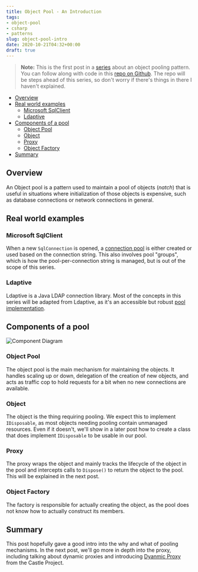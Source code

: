 ```yaml
---
title: Object Pool - An Introduction
tags:
- object-pool
- csharp
- patterns
slug: object-pool-intro
date: 2020-10-21T04:32+00:00
draft: true
---
```


> **Note:** This is the first post in a [series](/tags/object-pool) about an object pooling pattern. You can follow along with code in this [repo on Github](https://github.com/gregbair/object-pool). The repo will be steps ahead of this series, so don't worry if there's things in there I haven't explained.

- [Overview](#overview)
- [Real world examples](#real-world-examples)
  - [Microsoft SqlClient](#microsoft-sqlclient)
  - [Ldaptive](#ldaptive)
- [Components of a pool](#components-of-a-pool)
  - [Object Pool](#object-pool)
  - [Object](#object)
  - [Proxy](#proxy)
  - [Object Factory](#object-factory)
- [Summary](#summary)

## Overview

An Object pool is a pattern used to maintain a pool of objects (_natch_) that is useful in situations where initialization of those objects is expensive, such as database connections or network connections in general.

## Real world examples

### Microsoft SqlClient

When a new `SqlConnection` is opened, a [connection pool](https://github.com/dotnet/SqlClient/blob/v2.0.1/src/Microsoft.Data.SqlClient/netfx/src/Microsoft/Data/ProviderBase/DbConnectionPool.cs) is either created or used based on the connection string. This also involves pool "groups", which is how the pool-per-connection string is managed, but is out of the scope of this series.

### Ldaptive

Ldaptive is a Java LDAP connection library. Most of the concepts in this series will be adapted from Ldaptive, as it's an accessible but robust [pool implementation](https://github.com/vt-middleware/ldaptive/blob/master/core/src/main/java/org/ldaptive/pool/ConnectionPool.java).

## Components of a pool

![Component Diagram](/object-pool-components/object-pool-components.svg)

### Object Pool

The object pool is the main mechanism for maintaining the objects. It handles scaling up or down, delegation of the creation of new objects, and acts as traffic cop to hold requests for a bit when no new connections are available.

### Object

The object is the thing requiring pooling. We expect this to implement `IDisposable`, as most objects needing pooling contain unmanaged resources. Even if it doesn't, we'll show in a later post how to create a class that does implement `IDisposable` to be usable in our pool.

### Proxy

The proxy wraps the object and mainly tracks the lifecycle of the object in the pool and intercepts calls to `Dispose()` to return the object to the pool. This will be explained in the next post.

### Object Factory

The factory is responsible for actually creating the object, as the pool does not know how to actually construct its members.

## Summary

This post hopefully gave a good intro into the why and what of pooling mechanisms. In the next post, we'll go more in depth into the proxy, including talking about dynamic proxies and introducing [Dyanmic Proxy](https://www.castleproject.org/projects/dynamicproxy/) from the Castle Project.
